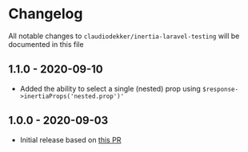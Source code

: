 # Changelog

All notable changes to `claudiodekker/inertia-laravel-testing` will be documented in this file

## 1.1.0 - 2020-09-10
- Added the ability to select a single (nested) prop using `$response->inertiaProps('nested.prop')'`

## 1.0.0 - 2020-09-03
- Initial release based on [this PR](https://github.com/inertiajs/inertia-laravel/pull/124)
